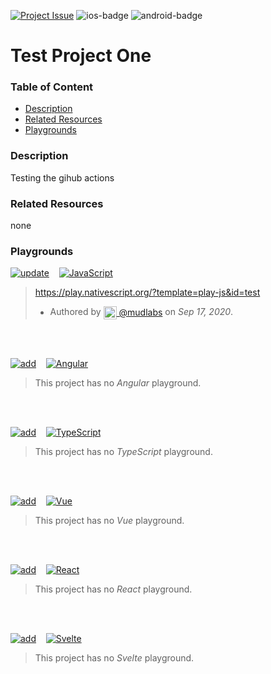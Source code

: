 [javascript-badge]: https://img.shields.io/badge/JavaScript-%E2%9C%93-F7DF1E.svg?style=for-the-badge&logo=JavaScript&logoColor=F7DF1E&labelColor=000000
[typescript-badge]: https://img.shields.io/badge/TypeScript-%E2%9C%93-007ACC.svg?style=for-the-badge&logo=TypeScript&logoColor=007ACC&labelColor=000000
[angular-badge]: https://img.shields.io/badge/Angular-%E2%9C%93-DD0031.svg?style=for-the-badge&logo=Angular&logoColor=DD0031&labelColor=000000
[vue-badge]: https://img.shields.io/badge/Vue.js-%E2%9C%93-4FC08D.svg?style=for-the-badge&logo=Vue.js&logoColor=4FC08D&labelColor=000000
[react-badge]: https://img.shields.io/badge/React-%E2%9C%93-33d8ff.svg?style=for-the-badge&logo=React&logoColor=33d8ff&labelColor=000000
[svelte-badge]: https://img.shields.io/badge/Svelte-%E2%9C%93-f93e02.svg?style=for-the-badge&logo=Svelte&logoColor=f93e02&labelColor=000000

[ios-badge]: https://img.shields.io/badge/ios-%E2%9C%93-0aca08.svg?style=for-the-badge&logo=apple&logoColor=white&labelColor=000000
[android-badge]: https://img.shields.io/badge/android-%E2%9C%93-0aca08.svg?style=for-the-badge&logo=android&logoColor=white&labelColor=000000
[ios-badge--simple]: https://img.shields.io/badge/ios-000000.svg?style=for-the-badge&logo=apple&logoColor=white
[android-badge--simple]: https://img.shields.io/badge/android-000000.svg?style=for-the-badge&logo=android&logoColor=white

[update-badge]: https://img.shields.io/badge/UPDATE-0ea2f1.svg?style=for-the-badge&labelColor=fafbfc
[add-badge]: https://img.shields.io/badge/Add-0ea2f1.svg?style=for-the-badge&labelColor=fafbfc

[issue-badge]: https://img.shields.io/badge/Project-%2327-0ea2f1.svg?style=for-the-badge&labelColor=000000


<!-- Project badges -->
[![Project Issue][issue-badge]](https://github.com/mudlabs/hello-word-javascript-action/issues/27)
![ios-badge]
![android-badge]


<!-- Project title -->
# Test Project One


### Table of Content
  - [Description](#description)
  - [Related Resources](#related-resources)
  - [Playgrounds](#playgrounds)


<!-- Project description -->
### Description
Testing the gihub actions


<!-- 
Reference any related resources here. These could include;
 * Existing video or blog tutorials that create the same project, or inspired it.
 * A live website or app using the behaviour, style, etc.., the app is trying to replicate.
 * Or perhaps a design from somewhere like dribbble.com inspired the project.
-->
### Related Resources
none


<!-- Playgrounds -->
### Playgrounds

[![update][update-badge]](https://github.com/mudlabs/NativeScript-Play-Pit/issues/new/?title=%5Bupdate%5D%5Bjavascript%5D%20Test%20Project%20One&template=update.md)
&nbsp;&nbsp;
[![JavaScript][javascript-badge]](https://play.nativescript.org/?template=play-js&id=test)


> https://play.nativescript.org/?template=play-js&id=test
> - Authored by [<img src="https://avatars3.githubusercontent.com/u/32623552?s=60&v=4" width="21" align="center"/> @mudlabs](https://github.com/mudlabs) on _Sep 17, 2020_.
> 
<br/>
<br/>


[![add][add-badge]](https://github.com/mudlabs/NativeScript-Play-Pit/issues/new/?title=%5Badd%5D%5Bangular%5D%20Test%20Project%20One&template=add.md)
&nbsp;&nbsp;
[![Angular][angular-badge]]()


> This project has no _Angular_ playground.
> 
> 
<br/>
<br/>


[![add][add-badge]](https://github.com/mudlabs/NativeScript-Play-Pit/issues/new/?title=%5Badd%5D%5Btypescript%5D%20Test%20Project%20One&template=add.md)
&nbsp;&nbsp;
[![TypeScript][typescript-badge]]()


> This project has no _TypeScript_ playground.
> 
> 
<br/>
<br/>


[![add][add-badge]](https://github.com/mudlabs/NativeScript-Play-Pit/issues/new/?title=%5Badd%5D%5Bvue%5D%20Test%20Project%20One&template=add.md)
&nbsp;&nbsp;
[![Vue][vue-badge]]()


> This project has no _Vue_ playground.
> 
> 
<br/>
<br/>


[![add][add-badge]](https://github.com/mudlabs/NativeScript-Play-Pit/issues/new/?title=%5Badd%5D%5Breact%5D%20Test%20Project%20One&template=add.md)
&nbsp;&nbsp;
[![React][react-badge]]()


> This project has no _React_ playground.
> 
> 
<br/>
<br/>


[![add][add-badge]](https://github.com/mudlabs/NativeScript-Play-Pit/issues/new/?title=%5Badd%5D%5Bsvelte%5D%20Test%20Project%20One&template=add.md)
&nbsp;&nbsp;
[![Svelte][svelte-badge]]()


> This project has no _Svelte_ playground.
> 
> 
<br/>
<br/>

